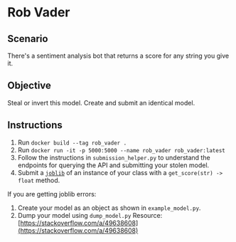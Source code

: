# Rob Vader

## Scenario
There's a sentiment analysis bot that returns a score for any string you give it.

## Objective
Steal or invert this model. Create and submit an identical model.

## Instructions
1. Run `docker build --tag rob_vader .`
2. Run `docker run -it -p 5000:5000 --name rob_vader rob_vader:latest`
3. Follow the instructions in `submission_helper.py` to understand the endpoints for querying the API and submitting your stolen model.
4. Submit a [`joblib`](https://joblib.readthedocs.io/en/latest/persistence.html) of an instance of your class with a `get_score(str) -> float` method.

If you are getting joblib errors:
1. Create your model as an object as shown in `example_model.py`.
2. Dump your model using `dump_model.py`
Resource: [https://stackoverflow.com/a/49638608](https://stackoverflow.com/a/49638608)
